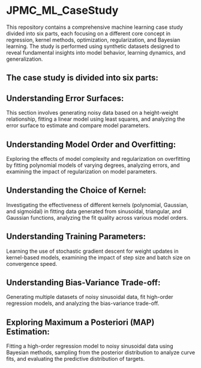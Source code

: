 # JPMC_ML_CaseStudy

This repository contains a comprehensive machine learning case study divided into six parts, each focusing on a different core concept in regression, kernel methods, optimization, regularization, and Bayesian learning. The study is performed using synthetic datasets designed to reveal fundamental insights into model behavior, learning dynamics, and generalization.

## **The case study is divided into six parts:**
 
## **Understanding Error Surfaces**:
This section involves generating noisy data based on a height-weight relationship, fitting a linear model using least squares, and analyzing the error surface to estimate and compare model parameters.
 
## **Understanding Model Order and Overfitting**:
Exploring the effects of model complexity and regularization on overfitting by fitting polynomial models of varying degrees, analyzing errors, and examining the impact of regularization on model parameters.
 
## **Understanding the Choice of Kernel**:
Investigating the effectiveness of different kernels (polynomial, Gaussian, and sigmoidal) in fitting data generated from sinusoidal, triangular, and Gaussian functions, analyzing the fit quality across various model orders.
 
## **Understanding Training Parameters**:
Learning the use of stochastic gradient descent for weight updates in kernel-based models, examining the impact of step size and batch size on convergence speed.
 
## **Understanding Bias-Variance Trade-off**:
Generating multiple datasets of noisy sinusoidal data, fit high-order regression models, and analyzing the bias-variance trade-off.
 
## **Exploring Maximum a Posteriori (MAP) Estimation**:
Fitting a high-order regression model to noisy sinusoidal data using Bayesian methods, sampling from the posterior distribution to analyze curve fits, and evaluating the predictive distribution of targets.

